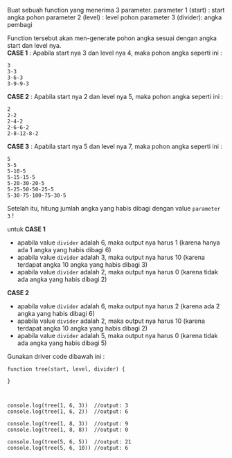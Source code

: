 Buat sebuah function yang menerima 3 parameter.
parameter 1 (start) : start angka pohon
parameter 2 (level) : level pohon
parameter 3 (divider): angka pembagi

Function tersebut akan men-generate pohon angka sesuai dengan angka start dan level nya. <Br>
**CASE 1** : Apabila start nya 3 dan level nya 4, maka pohon angka seperti ini :

```
3
3-3
3-6-3
3-9-9-3
```

**CASE 2** : Apabila start nya 2 dan level nya 5, maka pohon angka seperti ini :

```
2
2-2
2-4-2
2-6-6-2
2-8-12-8-2
```

**CASE 3** : Apabila start nya 5 dan level nya 7, maka pohon angka seperti ini :

```
5
5-5
5-10-5
5-15-15-5
5-20-30-20-5
5-25-50-50-25-5
5-30-75-100-75-30-5
```
Setelah itu, hitung jumlah angka yang habis dibagi dengan value `parameter 3` !

untuk **CASE 1**
- apabila value `divider` adalah 6, maka output nya harus 1 (karena hanya ada 1 angka yang habis dibagi 6)
- apabila value `divider` adalah 3, maka output nya harus 10 (karena  terdapat angka 10 angka yang habis dibagi 3)
- apabila value `divider` adalah 2, maka output nya harus 0 (karena  tidak ada angka yang habis dibagi 2)

**CASE 2**
- apabila value `divider` adalah 6, maka output nya harus 2 (karena ada 2 angka yang habis dibagi 6)
- apabila value `divider` adalah 2, maka output nya harus 10 (karena  terdapat angka 10 angka yang habis dibagi 2)
- apabila value `divider` adalah 5, maka output nya harus 0 (karena  tidak ada angka yang habis dibagi 5)


Gunakan driver code dibawah ini :

```
function tree(start, level, divider) {

}



console.log(tree(1, 6, 3))  //output: 3
console.log(tree(1, 6, 2))  //output: 6

console.log(tree(1, 8, 3))  //output: 9
console.log(tree(1, 8, 8))  //output: 0

console.log(tree(5, 6, 5))  //output: 21
console.log(tree(5, 6, 10)) //output: 6
```
